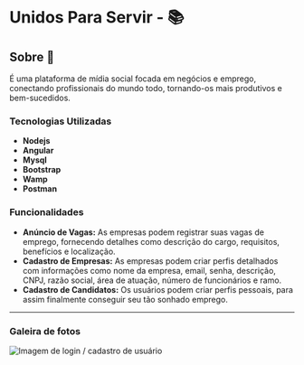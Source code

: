 # Unidos Para Servir -  :books:

## Sobre 📜
É uma plataforma de mídia social focada em negócios e emprego, conectando profissionais do mundo todo, tornando-os mais produtivos e bem-sucedidos.

### Tecnologias Utilizadas
 - **Nodejs**
 - **Angular**
 - **Mysql**
 - **Bootstrap**
 - **Wamp**
 - **Postman**

### Funcionalidades

- **Anúncio de Vagas:** As empresas podem registrar suas vagas de emprego, fornecendo detalhes como descrição do cargo, requisitos, benefícios e localização.
- **Cadastro de Empresas:** As empresas podem criar perfis detalhados com informações como nome da empresa, email, senha, descrição, CNPJ, razão social, área de atuação, número de funcionários e ramo.
- **Cadastro de Candidatos:** Os usuários podem criar perfis pessoais, para assim finalmente conseguir seu tão sonhado emprego.
<!-- - **Notificações Personalizadas:** Receba notificações sobre novas vagas que correspondem ao seu perfil e interesses. -->

<hr>

### Galeira de fotos
<img src="./fotos/login.png" alt="Imagem de login / cadastro de usuário">
